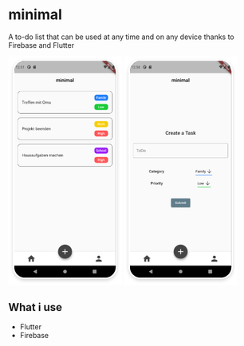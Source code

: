 # minimal

A to-do list that can be used at any time and on any device thanks to Firebase and Flutter

<img src="readme_src/screen2.png" alt="" />
<img src="readme_src/screen1.png" alt="" />

## What i use

- Flutter
- Firebase
